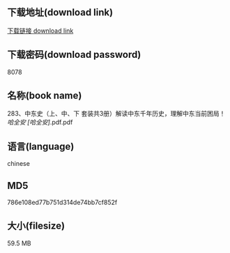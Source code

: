 ## 下载地址(download link)
[下载链接 download link](https://voluble-croquembouche-d321dc.netlify.app/?s=283%E3%80%81%E4%B8%AD%E4%B8%9C%E5%8F%B2%EF%BC%88%E4%B8%8A%E3%80%81%E4%B8%AD%E3%80%81%E4%B8%8B+%E5%A5%97%E8%A3%85%E5%85%B13%E5%86%8C%EF%BC%89%E8%A7%A3%E8%AF%BB%E4%B8%AD%E4%B8%9C%E5%8D%83%E5%B9%B4%E5%8E%86%E5%8F%B2%EF%BC%8C%E7%90%86%E8%A7%A3%E4%B8%AD%E4%B8%9C%E5%BD%93%E5%89%8D%E5%9B%B0%E5%B1%80%EF%BC%81_%E5%93%88%E5%85%A8%E5%AE%89+%5B%E5%93%88%E5%85%A8%E5%AE%89%5D_.pdf)

## 下载密码(download password)
8078

## 名称(book name)
283、中东史（上、中、下 套装共3册）解读中东千年历史，理解中东当前困局！_哈全安 [哈全安]_.pdf.pdf

## 语言(language)
chinese

## MD5
786e108ed77b751d314de74bb7cf852f

## 大小(filesize)
59.5 MB
